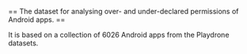 == The dataset for analysing over- and under-declared permissions of Android apps. ==

It is based on a collection of 6026 Android apps from the Playdrone datasets.


